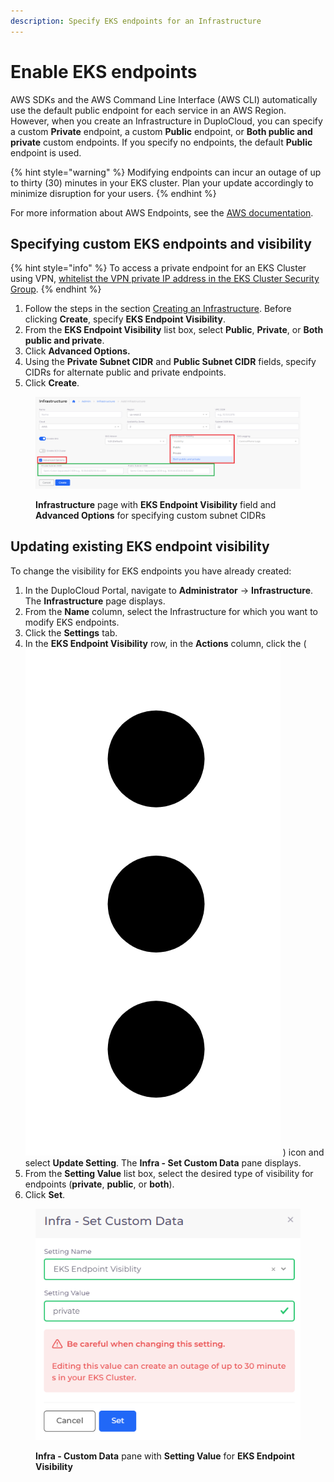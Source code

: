 ```yaml
---
description: Specify EKS endpoints for an Infrastructure
---
```


# Enable EKS endpoints

AWS SDKs and the AWS Command Line Interface (AWS CLI) automatically use the default public endpoint for each service in an AWS Region. However, when you create an Infrastructure in DuploCloud, you can specify a custom **Private** endpoint, a custom **Public** endpoint, or **Both public and private** custom endpoints. If you specify no endpoints, the default **Public** endpoint is used.

{% hint style="warning" %}
Modifying endpoints can incur an outage of up to thirty (30) minutes in your EKS cluster. Plan your update accordingly to minimize disruption for your users.
{% endhint %}

For more information about AWS Endpoints, see the [AWS documentation](https://docs.aws.amazon.com/general/latest/gr/rande.html).

## Specifying custom EKS endpoints and visibility

{% hint style="info" %}
To access a private endpoint for an EKS Cluster using VPN, [whitelist the VPN private IP address in the EKS Cluster Security Group](https://aws.amazon.com/blogs/security/how-to-control-access-to-your-amazon-elasticsearch-service-domain/).
{% endhint %}

1. Follow the steps in the section [Creating an Infrastructure](../../disaster-recovery.md). Before clicking **Create**, specify **EKS Endpoint Visibility**.
2. From the **EKS Endpoint Visibility** list box, select **Public**, **Private**, or **Both public and private**.&#x20;
3. Click **Advanced Options.**
4. Using the **Private Subnet CIDR** and **Public Subnet CIDR** fields, specify CIDRs for alternate public and private endpoints.&#x20;
5. Click **Create**.

<figure><img src="../../../../.gitbook/assets/Infra_Endpoints_5.png" alt=""><figcaption><p><strong>Infrastructure</strong> page with <strong>EKS Endpoint Visibility</strong> field and <strong>Advanced Options</strong> for specifying custom subnet CIDRs</p></figcaption></figure>

## Updating existing EKS endpoint visibility

To change the visibility for EKS endpoints you have already created:

1. In the DuploCloud Portal, navigate to **Administrator** -> **Infrastructure**. The **Infrastructure** page displays.
2. From the **Name** column, select the Infrastructure for which you want to modify EKS endpoints.
3. Click the **Settings** tab.
4. In the **EKS Endpoint Visibility** row, in the **Actions** column, click the ( <img src="../../../../.gitbook/assets/Kabab_three_Vertical_dots (3) (1).png" alt="" data-size="line"> ) icon and select **Update Setting**. The **Infra - Set Custom Data** pane displays.
5. From the **Setting Value** list box, select the desired type of visibility for endpoints (**private**, **public**, or **both**).
6. Click **Set**.

<figure><img src="../../../../.gitbook/assets/Infra_Endpoints_1.png" alt=""><figcaption><p><strong>Infra - Custom Data</strong> pane with <strong>Setting Value</strong> for <strong>EKS Endpoint Visibility</strong></p></figcaption></figure>

